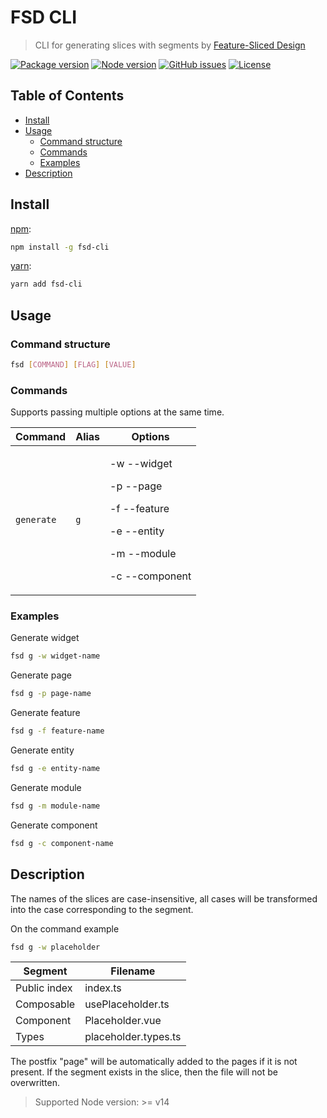 # FSD CLI

> CLI for generating slices with segments by [Feature-Sliced Design](https://feature-sliced.design)

[![Package version](https://img.shields.io/npm/v/fsd-cli
)](https://www.npmjs.com/package/fsd-cli)
[![Node version](https://img.shields.io/node/v/fsd-cli.svg)](https://www.npmjs.com/package/fsd-cli)
[![GitHub issues](https://img.shields.io/github/issues/node-enterprise/fsd-cli)](https://github.com/node-enterprise/fsd-cli/issues)
[![License](https://img.shields.io/npm/l/fsd-cli)](https://www.npmjs.com/package/fsd-cli)

## Table of Contents

* [Install](#install)
* [Usage](#usage)
  * [Command structure](#command-structure)
  * [Commands](#commands)
  * [Examples](#examples)
* [Description](#description)

## Install

[npm](https://www.npmjs.com/package/fsd-cli):

```sh
npm install -g fsd-cli
```

[yarn](https://yarnpkg.com/package/fsd-cli):

```sh
yarn add fsd-cli
```

## Usage

### Command structure

```sh
fsd [COMMAND] [FLAG] [VALUE] 
```

### Commands

Supports passing multiple options at the same time.

<table>
  <thead>
    <th>Command</th>
    <th>Alias</th>
    <th>Options</th>
  </thead>

  <tbody>
    <tr>
      <td>
        <code>generate</code>
      </td>
      <td>
        <code>g</code>
      </td>
      <td>
        <p>-w --widget</p>
        <p>-p --page</p>
        <p>-f --feature</p>
        <p>-e --entity</p>
        <p>-m --module</p>
        <p>-c --component</p>
      </td>
    </tr>
  </tbody>
</table>

### Examples

Generate widget
```sh
fsd g -w widget-name
```
Generate page
```sh
fsd g -p page-name
```
Generate feature
```sh
fsd g -f feature-name
```
Generate entity
```sh
fsd g -e entity-name
```
Generate module
```sh
fsd g -m module-name
```
Generate component
```sh
fsd g -c component-name
```

## Description

The names of the slices are case-insensitive, all cases will be transformed into the case corresponding to the segment.

On the command example
```sh
fsd g -w placeholder
```

| Segment | Filename |
| --- | --- |
| Public index | index.ts |
| Composable | usePlaceholder.ts |
| Component | Placeholder.vue |
| Types | placeholder.types.ts |

The postfix "page" will be automatically added to the pages if it is not present. If the segment exists in the slice, then the file will not be overwritten.

> Supported Node version: >= v14